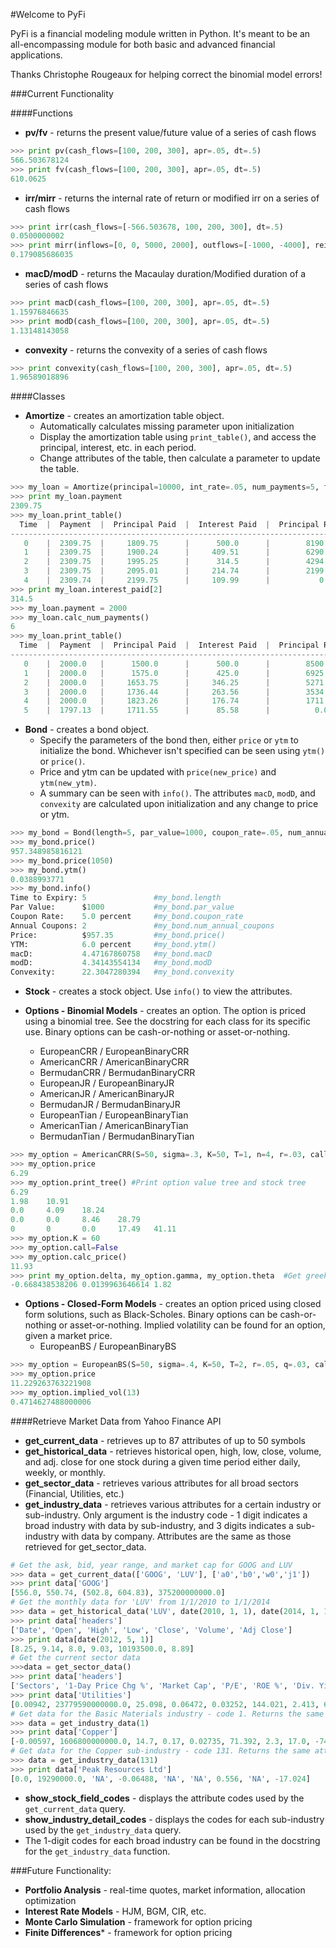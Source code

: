#Welcome to PyFi

PyFi is a financial modeling module written in Python. It's meant to be an all-encompassing module for both basic
and advanced financial applications.

Thanks Christophe Rougeaux for helping correct the binomial model errors!

###Current Functionality

####Functions

* **pv/fv** - returns the present value/future value of a series of cash flows
```python
>>> print pv(cash_flows=[100, 200, 300], apr=.05, dt=.5)
566.503678124
>>> print fv(cash_flows=[100, 200, 300], apr=.05, dt=.5)
610.0625
```

* **irr/mirr** - returns the internal rate of return or modified irr on a series of cash flows
```python
>>> print irr(cash_flows=[-566.503678, 100, 200, 300], dt=.5)
0.0500000002
>>> print mirr(inflows=[0, 0, 5000, 2000], outflows=[-1000, -4000], reinv_rate=.12, borrow_rate=.1)
0.179085686035
```

* **macD/modD** - returns the Macaulay duration/Modified duration of a series of cash flows
```python
>>> print macD(cash_flows=[100, 200, 300], apr=.05, dt=.5)
1.15976846635
>>> print modD(cash_flows=[100, 200, 300], apr=.05, dt=.5)
1.13148143058
```

* **convexity** - returns the convexity of a series of cash flows
```python
>>> print convexity(cash_flows=[100, 200, 300], apr=.05, dt=.5)
1.96589018896
```

####Classes

* **Amortize** - creates an amortization table object.
  * Automatically calculates missing parameter upon initialization
  * Display the amortization table using `print_table()`, and access the principal, interest, etc. in each period.
  * Change attributes of the table, then calculate a parameter to update the table.
```python
>>> my_loan = Amortize(principal=10000, int_rate=.05, num_payments=5, future_value=0)
>>> print my_loan.payment
2309.75
>>> my_loan.print_table()
  Time  |  Payment  |  Principal Paid  |  Interest Paid  |  Principal Remaining
---------------------------------------------------------------------------------
   0    |  2309.75  |     1809.75      |      500.0      |        8190.25
   1    |  2309.75  |     1900.24      |     409.51      |        6290.01
   2    |  2309.75  |     1995.25      |      314.5      |        4294.76
   3    |  2309.75  |     2095.01      |     214.74      |        2199.75
   4    |  2309.74  |     2199.75      |     109.99      |           0
>>> print my_loan.interest_paid[2]
314.5
>>> my_loan.payment = 2000
>>> my_loan.calc_num_payments()
6
>>> my_loan.print_table()
  Time  |  Payment  |  Principal Paid  |  Interest Paid  |  Principal Remaining
---------------------------------------------------------------------------------
   0    |  2000.0   |      1500.0      |      500.0      |        8500.0
   1    |  2000.0   |      1575.0      |      425.0      |        6925.0
   2    |  2000.0   |     1653.75      |     346.25      |        5271.25
   3    |  2000.0   |     1736.44      |     263.56      |        3534.81
   4    |  2000.0   |     1823.26      |     176.74      |        1711.55
   5    |  1797.13  |     1711.55      |      85.58      |          0.0
```
* **Bond** - creates a bond object.
  * Specify the parameters of the bond then, either `price` or `ytm` to initialize the bond. Whichever isn't specified
  can be seen using `ytm()` or `price()`.
  * Price and ytm can be updated with `price(new_price)` and `ytm(new_ytm)`.
  * A summary can be seen with `info()`. The attributes `macD`, `modD`, and `convexity` are calculated upon
  initialization and any change to price or ytm.
```python
>>> my_bond = Bond(length=5, par_value=1000, coupon_rate=.05, num_annual_coupons=2, ytm=.06)
>>> my_bond.price()
957.348985816121
>>> my_bond.price(1050)
>>> my_bond.ytm()
0.0388993771
>>> my_bond.info()
Time to Expiry: 5               #my_bond.length
Par Value:      $1000           #my_bond.par_value
Coupon Rate:    5.0 percent     #my_bond.coupon_rate
Annual Coupons: 2               #my_bond.num_annual_coupons
Price:          $957.35         #my_bond.price()
YTM:            6.0 percent     #my_bond.ytm()
macD:           4.47167860758   #my_bond.macD
modD:           4.34143554134   #my_bond.modD
Convexity:      22.3047280394   #my_bond.convexity
```
* **Stock** - creates a stock object. Use `info()` to view the attributes.

* **Options - Binomial Models** - creates an option. The option is priced using a binomial tree. See the docstring
for each class for its specific use. Binary options can be cash-or-nothing or asset-or-nothing.
  * EuropeanCRR / EuropeanBinaryCRR
  * AmericanCRR / AmericanBinaryCRR
  * BermudanCRR / BermudanBinaryCRR
  * EuropeanJR / EuropeanBinaryJR
  * AmericanJR / AmericanBinaryJR
  * BermudanJR / BermudanBinaryJR
  * EuropeanTian / EuropeanBinaryTian
  * AmericanTian / AmericanBinaryTian
  * BermudanTian / BermudanBinaryTian
  
```python
>>> my_option = AmericanCRR(S=50, sigma=.3, K=50, T=1, n=4, r=.03, call=True)
>>> my_option.price
6.29
>>> my_option.print_tree() #Print option value tree and stock tree
6.29
1.98    10.91
0.0     4.09    18.24
0.0     0.0     8.46    28.79
0       0       0.0     17.49   41.11
>>> my_option.K = 60
>>> my_option.call=False
>>> my_option.calc_price()
11.93
>>> print my_option.delta, my_option.gamma, my_option.theta  #Get greeks
-0.668438538206 0.0139963646614 1.82
```
  
* **Options - Closed-Form Models** - creates an option priced using closed form solutions, such as Black-Scholes.
Binary options can be cash-or-nothing or asset-or-nothing. Implied volatility can be found for an option, given a
market price.
  * EuropeanBS / EuropeanBinaryBS

```python
>>> my_option = EuropeanBS(S=50, sigma=.4, K=50, T=2, r=.05, q=.03, call=True)
>>> my_option.price
11.229263763221908
>>> my_option.implied_vol(13)
0.4714627488000006
```

####Retrieve Market Data from Yahoo Finance API

* **get_current_data** - retrieves up to 87 attributes of up to 50 symbols
* **get_historical_data** - retrieves historical open, high, low, close, volume, and adj. close for one stock during a 
given time period either daily, weekly, or monthly.
* **get_sector_data** - retrieves various attributes for all broad sectors (Financial, Utilities, etc.)
* **get_industry_data** - retrieves various attributes for a certain industry or sub-industry. Only argument is the 
industry code - 1 digit indicates a broad industry with data by sub-industry, and 3 digits indicates a sub-industry 
with data by company. Attributes are the same as those retrieved for get_sector_data.

```python
# Get the ask, bid, year range, and market cap for GOOG and LUV
>>> data = get_current_data(['GOOG', 'LUV'], ['a0','b0','w0','j1']) 
>>> print data['GOOG']
[556.0, 550.74, (502.8, 604.83), 375200000000.0]
# Get the monthly data for 'LUV' from 1/1/2010 to 1/1/2014
>>> data = get_historical_data('LUV', date(2010, 1, 1), date(2014, 1, 1), 'm')
>>> print data['headers']
['Date', 'Open', 'High', 'Low', 'Close', 'Volume', 'Adj Close']
>>> print data[date(2012, 5, 1)]
[8.25, 9.14, 8.0, 9.03, 10193500.0, 8.89]
# Get the current sector data
>>>data = get_sector_data()
>>> print data['headers']
['Sectors', '1-Day Price Chg %', 'Market Cap', 'P/E', 'ROE %', 'Div. Yield %', 'Debt to Equity', 'Price to Book', 'Net Profit Margin (mrq)', 'Price To Free Cash Flow (mrq)']
>>> print data['Utilities']
[0.00942, 23779590000000.0, 25.098, 0.06472, 0.03252, 144.021, 2.413, 6.585, -62.248]
# Get data for the Basic Materials industry - code 1. Returns the same attributes as get_sector_data
>>> data = get_industry_data(1) 
>>> print data['Copper']
[-0.00597, 1606800000000.0, 14.7, 0.17, 0.02735, 71.392, 2.3, 17.0, -74.1]
# Get data for the Copper sub-industry - code 131. Returns the same attributes as get_sector_data
>>> data = get_industry_data(131)
>>> print data['Peak Resources Ltd']
[0.0, 19290000.0, 'NA', -0.06488, 'NA', 'NA', 0.556, 'NA', -17.024]
```
* **show_stock_field_codes** - displays the attribute codes used by the `get_current_data` query.
* **show_industry_detail_codes** - displays the codes for each sub-industry used by the `get_industry_data` query.
* The 1-digit codes for each broad industry can be found in the docstring for the `get_industry_data` function.

###Future Functionality:

* **Portfolio Analysis** - real-time quotes, market information, allocation optimization
* **Interest Rate Models** - HJM, BGM, CIR, etc.
* **Monte Carlo Simulation** - framework for option pricing
* **Finite Differences*** - framework for option pricing




